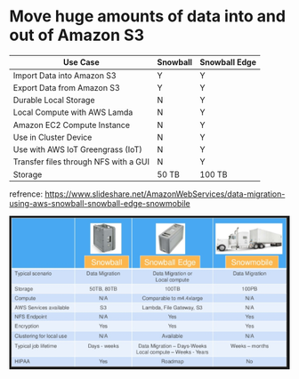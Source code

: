 # Move huge amounts of data into and out of Amazon S3

| Use Case | Snowball | Snowball Edge |
|----------|----------|---------------|
| Import Data into Amazon S3 | Y | Y |
| Export Data from Amazon S3 | Y | Y | 
| Durable Local Storage | N | Y |
| Local Compute with AWS Lamda | N | Y |
| Amazon EC2 Compute Instance | N | Y |
| Use in Cluster Device | N | Y |
| Use with AWS IoT Greengrass (IoT)| N | Y |
| Transfer files through NFS with a GUI| N | Y | 
| Storage | 50 TB | 100 TB |


refrence: https://www.slideshare.net/AmazonWebServices/data-migration-using-aws-snowball-snowball-edge-snowmobile

 ![MAssiveDataTransfer2.PNG](/MAssiveDataTransfer2.PNG)
